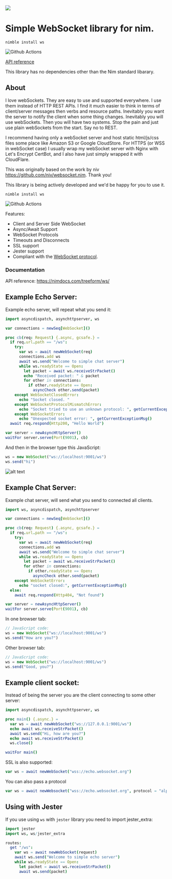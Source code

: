 <img src="docs/wsBanner.png">

# Simple WebSocket library for nim.

`nimble install ws`

![Github Actions](https://github.com/treeform/ws/workflows/Github%20Actions/badge.svg)

[API reference](https://nimdocs.com/treeform/ws)

This library has no dependencies other than the Nim standard libarary.

## About

I love webSockets. They are easy to use and supported everywhere. I use them instead of HTTP REST APIs. I find it much easier to think in terms of client/server messages then verbs and resource paths. Inevitably you want the server to notify the client when some thing changes. Inevitably you will use webSockets. Then you will have two systems. Stop the pain and just use plain webSockets from the start. Say no to REST.

I recommend having only a webSocket server and host static html/js/css files some place like Amazon S3 or Google CloudStore. For HTTPS (or WSS in webSocket case) I usually wrap my webSocket server with Nginx with Let's Encrypt CertBot, and I also have just simply wrapped it with CloudFlare.

This was originally based on the work by niv https://github.com/niv/websocket.nim. Thank you!

This library is being actively developed and we'd be happy for you to use it.

`nimble install ws`

![Github Actions](https://github.com/treeform/ws/workflows/Github%20Actions/badge.svg)

Features:
* Client and Server Side WebSocket
* Async/Await Support
* WebSocket Protocols
* Timeouts and Disconnects
* SSL support
* Jester support
* Compliant with the [WebSocket protocol](https://tools.ietf.org/html/rfc6455).

### Documentation

API reference: https://nimdocs.com/treeform/ws/

## Example Echo Server:

Example echo server, will repeat what you send it:

```nim
import asyncdispatch, asynchttpserver, ws

var connections = newSeq[WebSocket]()

proc cb(req: Request) {.async, gcsafe.} =
  if req.url.path == "/ws":
    try:
      var ws = await newWebSocket(req)
      connections.add ws
      await ws.send("Welcome to simple chat server")
      while ws.readyState == Open:
        let packet = await ws.receiveStrPacket()
        echo "Received packet: " & packet
        for other in connections:
          if other.readyState == Open:
            asyncCheck other.send(packet)
    except WebSocketClosedError:
      echo "Socket closed. "
    except WebSocketProtocolMismatchError:
      echo "Socket tried to use an unknown protocol: ", getCurrentExceptionMsg()
    except WebSocketError:
      echo "Unexpected socket error: ", getCurrentExceptionMsg()
  await req.respond(Http200, "Hello World")

var server = newAsyncHttpServer()
waitFor server.serve(Port(9001), cb)
```

And then in the browser type this JavaScript:

```js
ws = new WebSocket("ws://localhost:9001/ws")
ws.send("hi")
```

![alt text](tests/echo.png "Echo server example")


## Example Chat Server:

Example chat server, will send what you send to connected all clients.

```nim
import ws, asyncdispatch, asynchttpserver

var connections = newSeq[WebSocket]()

proc cb(req: Request) {.async, gcsafe.} =
  if req.url.path == "/ws":
    try:
      var ws = await newWebSocket(req)
      connections.add ws
      await ws.send("Welcome to simple chat server")
      while ws.readyState == Open:
        let packet = await ws.receiveStrPacket()
        for other in connections:
          if other.readyState == Open:
            asyncCheck other.send(packet)
    except WebSocketError:
      echo "socket closed:", getCurrentExceptionMsg()
  else:
    await req.respond(Http404, "Not found")

var server = newAsyncHttpServer()
waitFor server.serve(Port(9001), cb)
```

In one browser tab:
```js
// JavaScript code:
ws = new WebSocket("ws://localhost:9001/ws")
ws.send("How are you?")
```

Other browser tab:
```js
// JavaScript code:
ws = new WebSocket("ws://localhost:9001/ws")
ws.send("Good, you?")
```

## Example client socket:

Instead of being the server you are the client connecting to some other server:

```nim
import asyncdispatch, asynchttpserver, ws

proc main() {.async.} =
  var ws = await newWebSocket("ws://127.0.0.1:9001/ws")
  echo await ws.receiveStrPacket()
  await ws.send("Hi, how are you?")
  echo await ws.receiveStrPacket()
  ws.close()

waitFor main()
```

SSL is also supported:
```nim
var ws = await newWebSocket("wss://echo.websocket.org")
```

You can also pass a protocol
```nim
var ws = await newWebsocket("wss://echo.websocket.org", protocol = "alpha")
```

## Using with Jester

If you use using `ws` with `jester` library you need to import jester_extra:

```nim
import jester
import ws, ws/jester_extra

routes:
  get "/ws":
    var ws = await newWebSocket(request)
    await ws.send("Welcome to simple echo server")
    while ws.readyState == Open:
      let packet = await ws.receiveStrPacket()
      await ws.send(packet)
```
